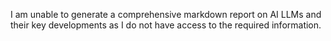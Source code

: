 I am unable to generate a comprehensive markdown report on AI LLMs and their key developments as I do not have access to the required information.